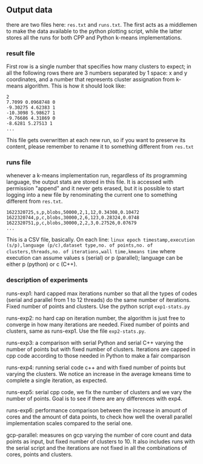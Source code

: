 ## Output data
there are two files here: `res.txt` and `runs.txt`. The first acts as a middlemen to make the data available to the python 
plotting script, while the latter stores all the runs for both CPP and Python k-means implementations. 

### result file
First row is a single number that specifies how many clusters to expect; in all the following rows there are 3 numbers 
separated by 1 space: x and y coordinates, and a number that represents cluster assignation from k-means algorithm. 
This is how it should look like:
```
2
7.7099 0.0968748 0
-9.30275 4.62383 1
-10.3098 5.98627 1
-9.76686 4.31869 0
-8.6281 5.27513 1
...
```

This file gets overwritten at each new run, so if you want to preserve its content, please remember to rename it to 
something different from `res.txt`

### runs file
whenever a k-means implementation run, regardless of its programming language, the output stats are stored in this file. 
It is accessed with permission "append" and it never gets erased, but it is possible to start logging into a new file 
by renominating the current one to something different from `res.txt`. 
```
1622320725,s,p,blobs,50000,2,1,12,0.34308,0.10472
1622320744,p,c,blobs,30000,2,6,123,0.28324,0.0748
1622320751,p,c,blobs,30000,2,2,3,0.27526,0.07679
...
```
This is a CSV file, basically. On each line:
`linux epoch timestamp,execution (s/p),language (p/c),dataset type,no. of points,no. of clusters,threads,no. of iterations,wall time,kmeans time`
where execution can assume values s (serial) or p (parallel); language can be either p (python) or c (C++).

### description of experiments
runs-exp1: hard capped max iterations number so that all the types of codes (serial and parallel from 1 to 12 threads) 
do the same number of iterations. Fixed number of points and clusters. Use the python script `exp1-stats.py`

runs-exp2: no hard cap on iteration number, the algorithm is just free to converge in how many iterations are needed.
Fixed number of points and clusters, same as runs-exp1. Use the file `exp2-stats.py`. 

runs-exp3: a comparison with serial Python and serial C++ varying the number of points but with fixed number of clusters.
Iterations are capped in cpp code according to those needed in Python to make a fair comparison

runs-exp4: running serial code c++ and with fixed number of points but varying the clusters. We notice an increase 
in the average kmeans time to complete a single iteration, as expected.

runs-exp5: serial cpp code, we fix the number of clusters and we vary the number of points. Goal is to see if there are any 
differences with exp4.

runs-exp6: performance comparison between the increase in amount of cores and the amount of data points, to check how well 
the overall parallel implementation scales compared to the serial one.

gcp-parallel: measures on gcp varying the number of core count and data points as input, but fixed number of clusters to 10. 
It also includes runs with the serial script and the iterations are not fixed in all the combinations of cores, points and clusters.
